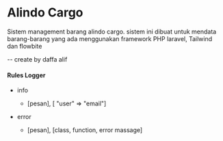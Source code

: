 # Alindo Cargo

Sistem management barang alindo cargo. sistem ini dibuat untuk mendata barang-barang yang ada menggunakan framework PHP laravel, Tailwind dan flowbite

-- create by daffa alif

#### Rules Logger

-   info

    -   [pesan], [ "user" => "email"]

-   error

    -   [pesan], [class, function, error massage]
